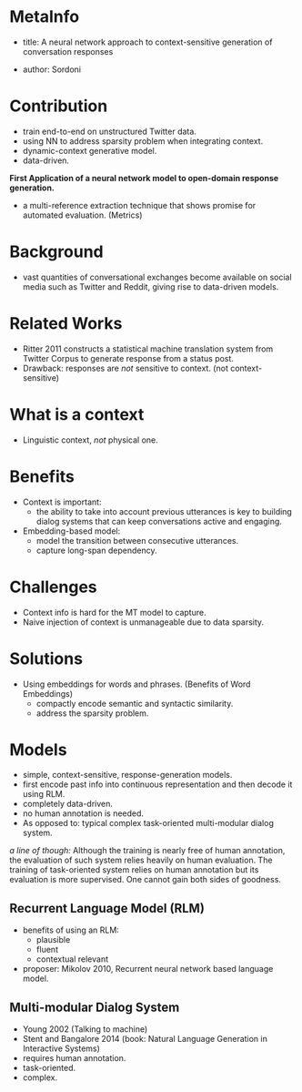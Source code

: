 # MetaInfo
- title: A neural network approach to context-sensitive generation of conversation responses

- author: Sordoni


# Contribution
- train end-to-end on unstructured Twitter data.
- using NN to address sparsity problem when integrating context.
- dynamic-context generative model.
- data-driven.

**First Application of a neural network model to open-domain response
generation.**

- a multi-reference extraction technique that shows promise for 
automated evaluation. (Metrics)

# Background
- vast quantities of conversational exchanges become available on social media
such as Twitter and Reddit, giving rise to data-driven models.

# Related Works
- Ritter 2011 constructs a statistical machine translation system  from Twitter Corpus to generate response from a status post.
- Drawback: responses are *not* sensitive to context. (not context-sensitive)

# What is a context
- Linguistic context, *not* physical one.

# Benefits
- Context is important: 
    * the ability to take into account previous utterances is key to building dialog systems that can keep conversations active and engaging.
- Embedding-based model:
    * model the transition between consecutive utterances.
    * capture long-span dependency.
    
# Challenges
- Context info is hard for the MT model to capture.
- Naive injection of context is unmanageable due to data sparsity.

# Solutions
- Using embeddings for words and phrases. (Benefits of Word Embeddings)
    * compactly encode semantic and syntactic similarity.
    * address the sparsity problem.

# Models
- simple, context-sensitive, response-generation models.
- first encode past info into continuous representation and then decode
it using RLM.
- completely data-driven.
- no human annotation is needed.
- As opposed to: typical complex task-oriented multi-modular dialog
system.

   
*a line of though:* Although the training is nearly free of human annotation, the evaluation of such system relies heavily on human evaluation. The training of task-oriented system relies on human annotation but its evaluation is more supervised. One cannot gain both sides of goodness.

## Recurrent Language Model (RLM)
- benefits of using an RLM:
    * plausible
    * fluent
    * contextual relevant
- proposer: Mikolov 2010, Recurrent neural network based language model.
    
## Multi-modular Dialog System
* Young 2002 (Talking to machine)
* Stent and Bangalore 2014 (book: Natural Language Generation in Interactive Systems)
* requires human annotation.
* task-oriented.
* complex.

